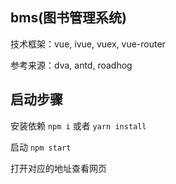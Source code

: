 ## bms(图书管理系统)

技术框架：vue, ivue, vuex, vue-router

参考来源：dva, antd, roadhog


## 启动步骤

安装依赖 `npm i` 或者 `yarn install`

启动 `npm start`

打开对应的地址查看网页
